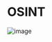 # OSINT
![image](https://user-images.githubusercontent.com/60841283/113758110-17989780-9731-11eb-8066-7f4afe06e785.png)
